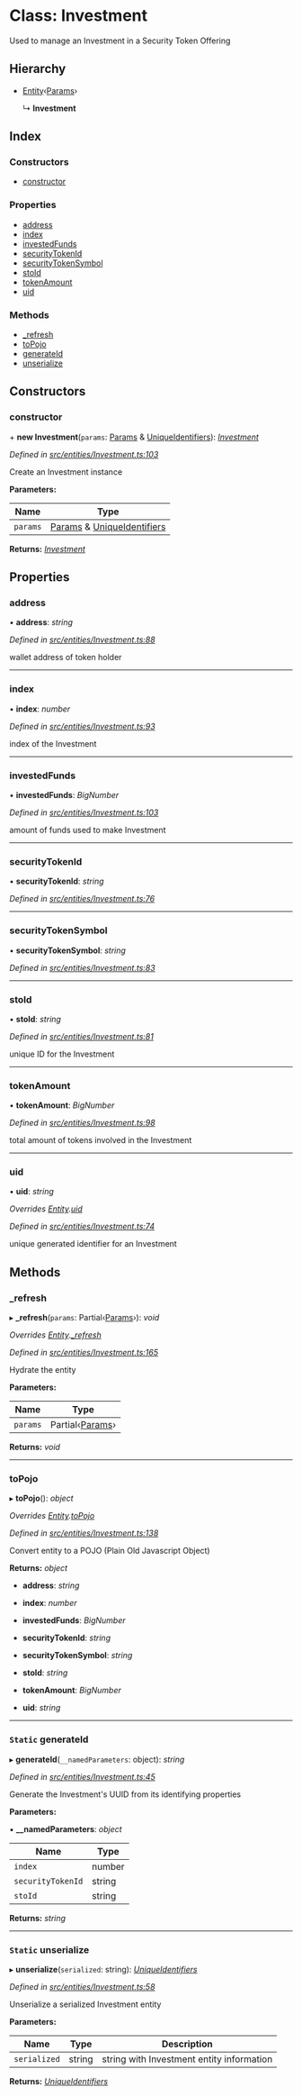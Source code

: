 # Class: Investment

Used to manage an Investment in a Security Token Offering

## Hierarchy

* [Entity](_entities_entity_.entity.md)‹[Params](../interfaces/_entities_investment_.params.md)›

  ↳ **Investment**

## Index

### Constructors

* [constructor](_entities_investment_.investment.md#constructor)

### Properties

* [address](_entities_investment_.investment.md#address)
* [index](_entities_investment_.investment.md#index)
* [investedFunds](_entities_investment_.investment.md#investedfunds)
* [securityTokenId](_entities_investment_.investment.md#securitytokenid)
* [securityTokenSymbol](_entities_investment_.investment.md#securitytokensymbol)
* [stoId](_entities_investment_.investment.md#stoid)
* [tokenAmount](_entities_investment_.investment.md#tokenamount)
* [uid](_entities_investment_.investment.md#uid)

### Methods

* [_refresh](_entities_investment_.investment.md#_refresh)
* [toPojo](_entities_investment_.investment.md#topojo)
* [generateId](_entities_investment_.investment.md#static-generateid)
* [unserialize](_entities_investment_.investment.md#static-unserialize)

## Constructors

###  constructor

\+ **new Investment**(`params`: [Params](../interfaces/_entities_investment_.params.md) & [UniqueIdentifiers](../interfaces/_entities_investment_.uniqueidentifiers.md)): *[Investment](_entities_investment_.investment.md)*

*Defined in [src/entities/Investment.ts:103](https://github.com/PolymathNetwork/polymath-sdk/blob/fb8c7c9/src/entities/Investment.ts#L103)*

Create an Investment instance

**Parameters:**

Name | Type |
------ | ------ |
`params` | [Params](../interfaces/_entities_investment_.params.md) & [UniqueIdentifiers](../interfaces/_entities_investment_.uniqueidentifiers.md) |

**Returns:** *[Investment](_entities_investment_.investment.md)*

## Properties

###  address

• **address**: *string*

*Defined in [src/entities/Investment.ts:88](https://github.com/PolymathNetwork/polymath-sdk/blob/fb8c7c9/src/entities/Investment.ts#L88)*

wallet address of token holder

___

###  index

• **index**: *number*

*Defined in [src/entities/Investment.ts:93](https://github.com/PolymathNetwork/polymath-sdk/blob/fb8c7c9/src/entities/Investment.ts#L93)*

index of the Investment

___

###  investedFunds

• **investedFunds**: *BigNumber*

*Defined in [src/entities/Investment.ts:103](https://github.com/PolymathNetwork/polymath-sdk/blob/fb8c7c9/src/entities/Investment.ts#L103)*

amount of funds used to make Investment

___

###  securityTokenId

• **securityTokenId**: *string*

*Defined in [src/entities/Investment.ts:76](https://github.com/PolymathNetwork/polymath-sdk/blob/fb8c7c9/src/entities/Investment.ts#L76)*

___

###  securityTokenSymbol

• **securityTokenSymbol**: *string*

*Defined in [src/entities/Investment.ts:83](https://github.com/PolymathNetwork/polymath-sdk/blob/fb8c7c9/src/entities/Investment.ts#L83)*

___

###  stoId

• **stoId**: *string*

*Defined in [src/entities/Investment.ts:81](https://github.com/PolymathNetwork/polymath-sdk/blob/fb8c7c9/src/entities/Investment.ts#L81)*

unique ID for the Investment

___

###  tokenAmount

• **tokenAmount**: *BigNumber*

*Defined in [src/entities/Investment.ts:98](https://github.com/PolymathNetwork/polymath-sdk/blob/fb8c7c9/src/entities/Investment.ts#L98)*

total amount of tokens involved in the Investment

___

###  uid

• **uid**: *string*

*Overrides [Entity](_entities_entity_.entity.md).[uid](_entities_entity_.entity.md#abstract-uid)*

*Defined in [src/entities/Investment.ts:74](https://github.com/PolymathNetwork/polymath-sdk/blob/fb8c7c9/src/entities/Investment.ts#L74)*

unique generated identifier for an Investment

## Methods

###  _refresh

▸ **_refresh**(`params`: Partial‹[Params](../interfaces/_entities_investment_.params.md)›): *void*

*Overrides [Entity](_entities_entity_.entity.md).[_refresh](_entities_entity_.entity.md#abstract-_refresh)*

*Defined in [src/entities/Investment.ts:165](https://github.com/PolymathNetwork/polymath-sdk/blob/fb8c7c9/src/entities/Investment.ts#L165)*

Hydrate the entity

**Parameters:**

Name | Type |
------ | ------ |
`params` | Partial‹[Params](../interfaces/_entities_investment_.params.md)› |

**Returns:** *void*

___

###  toPojo

▸ **toPojo**(): *object*

*Overrides [Entity](_entities_entity_.entity.md).[toPojo](_entities_entity_.entity.md#abstract-topojo)*

*Defined in [src/entities/Investment.ts:138](https://github.com/PolymathNetwork/polymath-sdk/blob/fb8c7c9/src/entities/Investment.ts#L138)*

Convert entity to a POJO (Plain Old Javascript Object)

**Returns:** *object*

* **address**: *string*

* **index**: *number*

* **investedFunds**: *BigNumber*

* **securityTokenId**: *string*

* **securityTokenSymbol**: *string*

* **stoId**: *string*

* **tokenAmount**: *BigNumber*

* **uid**: *string*

___

### `Static` generateId

▸ **generateId**(`__namedParameters`: object): *string*

*Defined in [src/entities/Investment.ts:45](https://github.com/PolymathNetwork/polymath-sdk/blob/fb8c7c9/src/entities/Investment.ts#L45)*

Generate the Investment's UUID from its identifying properties

**Parameters:**

▪ **__namedParameters**: *object*

Name | Type |
------ | ------ |
`index` | number |
`securityTokenId` | string |
`stoId` | string |

**Returns:** *string*

___

### `Static` unserialize

▸ **unserialize**(`serialized`: string): *[UniqueIdentifiers](../interfaces/_entities_investment_.uniqueidentifiers.md)*

*Defined in [src/entities/Investment.ts:58](https://github.com/PolymathNetwork/polymath-sdk/blob/fb8c7c9/src/entities/Investment.ts#L58)*

Unserialize a serialized Investment entity

**Parameters:**

Name | Type | Description |
------ | ------ | ------ |
`serialized` | string | string with Investment entity information  |

**Returns:** *[UniqueIdentifiers](../interfaces/_entities_investment_.uniqueidentifiers.md)*
